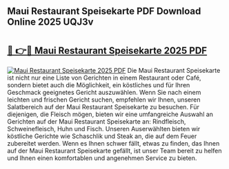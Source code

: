 ## Maui Restaurant Speisekarte PDF Download Online 2025 UQJ3v

# <h2><a href="http://gc8gve.nevu.top/?p=Maui+Restaurant+Speisekarte">🔗 👉🔴 Maui Restaurant Speisekarte 2025 PDF</a></h2>

[![Maui Restaurant Speisekarte 2025 PDF](https://i.imgur.com/dBaPXMq.png)](http://gc8gve.nevu.top/?p=Maui+Restaurant+Speisekarte)
Die Maui Restaurant Speisekarte ist nicht nur eine Liste von Gerichten in einem Restaurant oder Café, sondern bietet auch die Möglichkeit, ein köstliches und für Ihren Geschmack geeignetes Gericht auszuwählen. Wenn Sie nach einem leichten und frischen Gericht suchen, empfehlen wir Ihnen, unseren Salatbereich auf der Maui Restaurant Speisekarte zu besuchen. Für diejenigen, die Fleisch mögen, bieten wir eine umfangreiche Auswahl an Gerichten auf der Maui Restaurant Speisekarte an: Rindfleisch, Schweinefleisch, Huhn und Fisch. Unseren Auserwählten bieten wir köstliche Gerichte wie Schaschlik und Steak an, die auf dem Feuer zubereitet werden. Wenn es Ihnen schwer fällt, etwas zu finden, das Ihnen auf der Maui Restaurant Speisekarte gefällt, ist unser Team bereit zu helfen und Ihnen einen komfortablen und angenehmen Service zu bieten.
